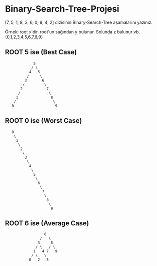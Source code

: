 # Binary-Search-Tree-Projesi

[7, 5, 1, 8, 3, 6, 0, 9, 4, 2] dizisinin Binary-Search-Tree aşamalarını yazınız.

Örnek: root x'dir. root'un sağından y bulunur. Solunda z bulunur vb.
{0,1,2,3,4,5,6,7,8,9}

## ROOT 5 ise (Best Case)

                 5
                / \
               4   5
              /     \
             3       6
            /         \
           2           7
          /             \
         1               8
        /                 \
       0                   9

## ROOT 0 ise (Worst Case)
       0
        \
         1
          \
           2
            \
             3
              \
               4
                \
                 5
                  \
                   6
                    \
                     7
                      \
                       8
                        \
                         9
## ROOT 6 ise (Average Case)
                      6
                    /   \
                   3     8
                  / \   / \
                 1   4 7   9
                / \   \ 
               0   2   5  
